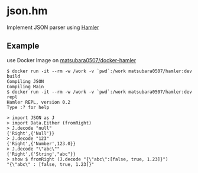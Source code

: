 # json.hm

Implement JSON parser using [Hamler](https://www.hamler-lang.org/)

## Example

use Docker Image on [matsubara0507/docker-hamler](https://github.com/matsubara0507/docker-hamler)

```
$ docker run -it --rm -w /work -v `pwd`:/work matsubara0507/hamler:dev build
Compiling JSON
Compiling Main
$ docker run -it --rm -w /work -v `pwd`:/work matsubara0507/hamler:dev repl
Hamler REPL, version 0.2
Type :? for help

> import JSON as J
> import Data.Either (fromRight)
> J.decode "null"
{'Right',{'Null'}}
> J.decode "123"
{'Right',{'Number',123.0}}
> J.decode "\"abc\""
{'Right',{'String',"abc"}}
> show $ fromRight (J.decode "{\"abc\":[false, true, 1.23]}")
"{\"abc\" : [false, true, 1.23]}"
```
